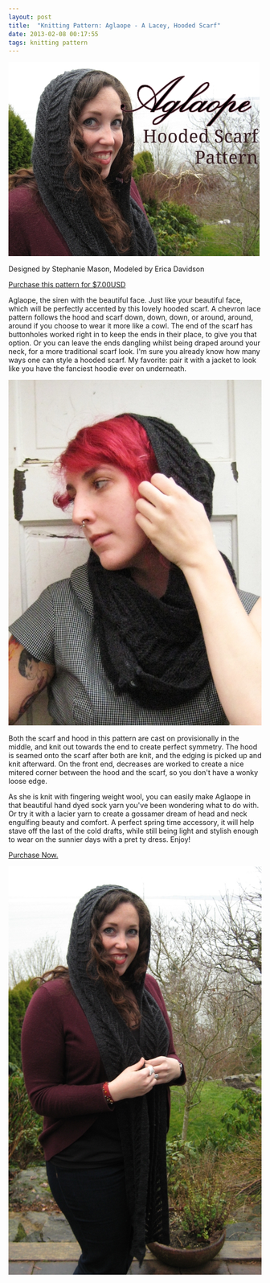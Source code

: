 ```yaml
---
layout: post
title:  "Knitting Pattern: Aglaope - A Lacey, Hooded Scarf"
date: 2013-02-08 00:17:55
tags: knitting pattern
---
```

[![Aglaope - Lace Hooded Scarf](/uploads/2013/02/aglaope-lace-hooded-scarf_sm.jpg)](http://www.ravelry.com/purchase/un-petit-squab-designs/139311)

Designed by Stephanie Mason, Modeled by Erica Davidson

[Purchase this pattern for $7.00USD](http://www.ravelry.com/purchase/un-petit-squab-designs/139311)

Aglaope, the siren with the beautiful face. Just like your beautiful face, which will be perfectly accented by this lovely hooded scarf. A chevron lace pattern follows the hood and scarf down, down, down, or around, around, around if you choose to wear it more like a cowl. The end of the scarf has buttonholes worked right in to keep the ends in their place, to give you that option. Or you can leave the ends dangling whilst being draped around your neck, for a more traditional scarf look. I'm sure you already know how many ways one can style a hooded scarf. My favorite: pair it with a jacket to look like you have the fanciest hoodie ever on underneath.

![Hooded Scarf- Worn as Cowl](/uploads/2013/02/stephanie-cowl-hood02.jpg)

Both the scarf and hood in this pattern are cast on provisionally in the middle, and knit out towards the end to create perfect symmetry. The hood is seamed onto the scarf after both are knit, and the edging is picked up and knit afterward. On the front end, decreases are worked to create a nice mitered corner between the hood and the scarf, so you don't have a wonky loose edge.

As she is knit with fingering weight wool, you can easily make Aglaope in that beautiful hand dyed sock yarn you've been wondering what to do with. Or try it with a lacier yarn to create a gossamer dream of head and neck engulfing beauty and comfort. A perfect spring time accessory, it will help stave off the last of the cold drafts, while still being light and stylish enough to wear on the sunnier days with a pret    ty dress. Enjoy!

[Purchase Now.](http://www.ravelry.com/purchase/un-petit-squab-designs/139311)

![Aglaope - Hooded Scarf](/uploads/2013/02/erica-scarf-hood.jpg)
